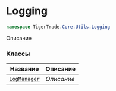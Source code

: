 
# Logging
```csharp    
namespace TigerTrade.Core.Utils.Logging
```
Описание


### Классы
| Название | Описание |
| --- | --- |
| [`LogManager`](./Logging/LogManager.cs.md) | *Описание* |
